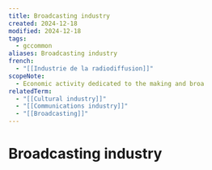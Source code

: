 ```yaml
---
title: Broadcasting industry
created: 2024-12-18
modified: 2024-12-18
tags:
  - gccommon
aliases: Broadcasting industry
french:
  - "[[Industrie de la radiodiffusion]]"
scopeNote:
  - Economic activity dedicated to the making and broa
relatedTerm:
  - "[[Cultural industry]]"
  - "[[Communications industry]]"
  - "[[Broadcasting]]"
---
```

# Broadcasting industry
